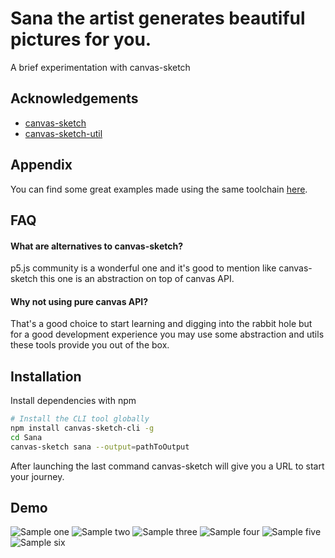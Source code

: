 
# Sana the artist generates beautiful pictures for you.

A brief experimentation with canvas-sketch

## Acknowledgements

 - [canvas-sketch](https://github.com/mattdesl/canvas-sketch)
 - [canvas-sketch-util](https://github.com/mattdesl/canvas-sketch-util)

## Appendix

You can find some great examples made using the same toolchain [here](https://github.com/mattdesl/canvas-sketch/tree/master/examples).

## FAQ

#### What are alternatives to canvas-sketch?

p5.js community is a wonderful one and it's good to mention like canvas-sketch this one is an abstraction on top of canvas API.

#### Why not using pure canvas API?

That's a good choice to start learning and digging into the rabbit hole but for a good development experience you may use some abstraction and utils these tools provide you out of the box.


## Installation

Install dependencies with npm

```bash
# Install the CLI tool globally
npm install canvas-sketch-cli -g
cd Sana
canvas-sketch sana --output=pathToOutput
```

After launching the last command canvas-sketch will give you a URL to start your journey.

## Demo

![Sample one](sample/1.png?raw=true "Sample one")
![Sample two](sample/2.png?raw=true "Sample two")
![Sample three](sample/3.png?raw=true "Sample three")
![Sample four](sample/4.png?raw=true "Sample four")
![Sample five](sample/5.png?raw=true "Sample five")
![Sample six](sample/6.png?raw=true "Sample six")

